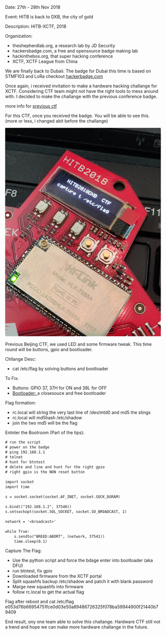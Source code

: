 Date: 27th - 28th Nov 2018

Event: HITB is back to DXB, the city of gold

Description: HITB-XCTF, 2018

Organization:
- theshepherdlab.org, a research lab by JD Security
- hackersbadge.com, a free and opensource badge making lab
- hackinthebox.org, that super hacking conference
- XCTF, XCTF League from China

We are finally back to Dubaii. The badge for Dubai this time is based on STMF103 and LoRa checkout [hackerbadge.com](hackersbadge.com) 

Once again, i received invitation to make a hardware hacking challange for XCTF. Considering CTF team might not have the right tools to mess around with. I decided to make the challange with the previous conference badge. 

more info for [previous ctf](https://github.com/xwings/ctf.jdhitb2018pek)

For this CTF, once you received the badge. You will be able to see this. (more or less, i changed abit before the challange)

![alt text](https://raw.githubusercontent.com/xwings/ctf.hitb2018dxb/master/pic/boardctf.jpg)


Previous Beijing CTF, we used LED and some firmware tweak. This time round will be buttons, gpio and bootloader.

Chllange Desc:
* cat /etc/flag by solving buttons and bootloader

To Fix:
* Buttons: GPIO 37, 37H for ON and 38L for OFF
* [Bootloader: ](https://breed.hackpascal.net/) a closesouce and free bootloader

Flag formation:
* rc.local will string the very last line of /dev/mtd0 and md5 the stings
* rc.local will md5hash /etc/shadow
* join the two md5 will be the flag


Entnter the Bootroom (Part of the tips):
```
# run the script
# power on the badge
# ping 192.168.1.1
# telnet
# hunt for btntest
# delete and line and hunt for the right gpio
# right gpio is the NON reset button

import socket
import time

s = socket.socket(socket.AF_INET, socket.SOCK_DGRAM)

s.bind(("192.168.1.2", 37540))
s.setsockopt(socket.SOL_SOCKET, socket.SO_BROADCAST, 1)

network = '<broadcast>'

while True:
    s.sendto("BREED:ABORT", (network, 37541))
    time.sleep(0.1)
```

Capture The Flag:
* Use the python script and force the bdage enter into bootloader (aka DFU)
* run btntest, fix gpio
* Downloaded firmware from the XCTF portal
* Split squashfs backup /etc/shadow and patch it with blank password
* Marge new squashfs into firmware
* follow rc.local to get the actual flag


Flag after reboot and cat /etc/flag
e053d76b66954751fce0d03e50a89486726325f078ba59944900f21440b79409

End result, ony one team able to solve this challange. Hardware CTF still not a trend and hope we can make more hardware challange in the future.
